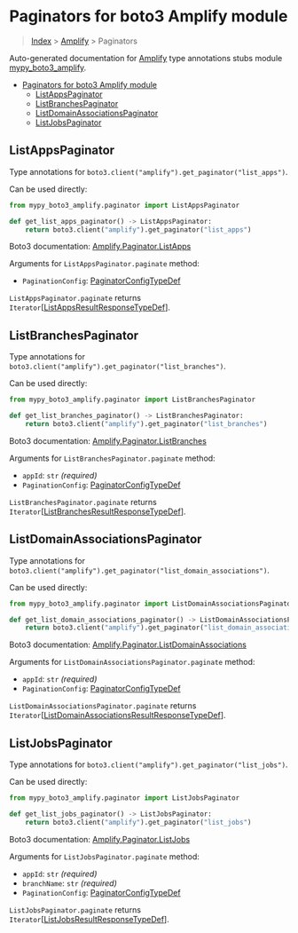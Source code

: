 # Paginators for boto3 Amplify module

> [Index](..) > [Amplify](.) > Paginators

Auto-generated documentation for
[Amplify](https://boto3.amazonaws.com/v1/documentation/api/latest/reference/services/amplify.html#Amplify)
type annotations stubs module
[mypy_boto3_amplify](https://pypi.org/project/mypy-boto3-amplify/).

- [Paginators for boto3 Amplify module](#paginators-for-boto3-amplify-module)
  - [ListAppsPaginator](#listappspaginator)
  - [ListBranchesPaginator](#listbranchespaginator)
  - [ListDomainAssociationsPaginator](#listdomainassociationspaginator)
  - [ListJobsPaginator](#listjobspaginator)

## ListAppsPaginator

Type annotations for `boto3.client("amplify").get_paginator("list_apps")`.

Can be used directly:

```python
from mypy_boto3_amplify.paginator import ListAppsPaginator

def get_list_apps_paginator() -> ListAppsPaginator:
    return boto3.client("amplify").get_paginator("list_apps")
```

Boto3 documentation:
[Amplify.Paginator.ListApps](https://boto3.amazonaws.com/v1/documentation/api/latest/reference/services/amplify.html#Amplify.Paginator.ListApps)

Arguments for `ListAppsPaginator.paginate` method:

- `PaginationConfig`:
  [PaginatorConfigTypeDef](./type_defs.md#paginatorconfigtypedef)

`ListAppsPaginator.paginate` returns
`Iterator`\[[ListAppsResultResponseTypeDef](./type_defs.md#listappsresultresponsetypedef)\].

## ListBranchesPaginator

Type annotations for `boto3.client("amplify").get_paginator("list_branches")`.

Can be used directly:

```python
from mypy_boto3_amplify.paginator import ListBranchesPaginator

def get_list_branches_paginator() -> ListBranchesPaginator:
    return boto3.client("amplify").get_paginator("list_branches")
```

Boto3 documentation:
[Amplify.Paginator.ListBranches](https://boto3.amazonaws.com/v1/documentation/api/latest/reference/services/amplify.html#Amplify.Paginator.ListBranches)

Arguments for `ListBranchesPaginator.paginate` method:

- `appId`: `str` *(required)*
- `PaginationConfig`:
  [PaginatorConfigTypeDef](./type_defs.md#paginatorconfigtypedef)

`ListBranchesPaginator.paginate` returns
`Iterator`\[[ListBranchesResultResponseTypeDef](./type_defs.md#listbranchesresultresponsetypedef)\].

## ListDomainAssociationsPaginator

Type annotations for
`boto3.client("amplify").get_paginator("list_domain_associations")`.

Can be used directly:

```python
from mypy_boto3_amplify.paginator import ListDomainAssociationsPaginator

def get_list_domain_associations_paginator() -> ListDomainAssociationsPaginator:
    return boto3.client("amplify").get_paginator("list_domain_associations")
```

Boto3 documentation:
[Amplify.Paginator.ListDomainAssociations](https://boto3.amazonaws.com/v1/documentation/api/latest/reference/services/amplify.html#Amplify.Paginator.ListDomainAssociations)

Arguments for `ListDomainAssociationsPaginator.paginate` method:

- `appId`: `str` *(required)*
- `PaginationConfig`:
  [PaginatorConfigTypeDef](./type_defs.md#paginatorconfigtypedef)

`ListDomainAssociationsPaginator.paginate` returns
`Iterator`\[[ListDomainAssociationsResultResponseTypeDef](./type_defs.md#listdomainassociationsresultresponsetypedef)\].

## ListJobsPaginator

Type annotations for `boto3.client("amplify").get_paginator("list_jobs")`.

Can be used directly:

```python
from mypy_boto3_amplify.paginator import ListJobsPaginator

def get_list_jobs_paginator() -> ListJobsPaginator:
    return boto3.client("amplify").get_paginator("list_jobs")
```

Boto3 documentation:
[Amplify.Paginator.ListJobs](https://boto3.amazonaws.com/v1/documentation/api/latest/reference/services/amplify.html#Amplify.Paginator.ListJobs)

Arguments for `ListJobsPaginator.paginate` method:

- `appId`: `str` *(required)*
- `branchName`: `str` *(required)*
- `PaginationConfig`:
  [PaginatorConfigTypeDef](./type_defs.md#paginatorconfigtypedef)

`ListJobsPaginator.paginate` returns
`Iterator`\[[ListJobsResultResponseTypeDef](./type_defs.md#listjobsresultresponsetypedef)\].
